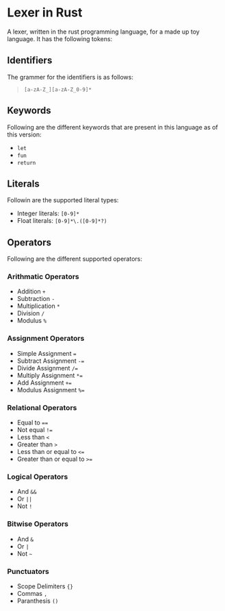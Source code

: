
# Lexer in Rust

A lexer, written in the rust programming language, for a made up toy language. It has the following tokens:

## Identifiers

The grammer for the identifiers is as follows:
> `[a-zA-Z_][a-zA-Z_0-9]*`

## Keywords

Following are the different keywords that are present in this language as of this version:
- `let`
- `fun`
- `return`

## Literals

Followin are the supported literal types:
- Integer literals: `[0-9]*`
- Float literals: `[0-9]*\.([0-9]*?)`

## Operators

Following are the different supported operators:

### Arithmatic Operators

- Addition `+`
- Subtraction `-`
- Multiplication `*`
- Division `/`
- Modulus `%`

### Assignment Operators

- Simple Assignment `=`
- Subtract Assignment `-=`
- Divide Assignment `/=`
- Multiply Assignment `*=`
- Add Assignment `+=`
- Modulus Assignment `%=`

### Relational Operators

- Equal to `==`
- Not equal `!=`
- Less than `<`
- Greater than `>`
- Less than or equal to  `<=`
- Greater than or equal to `>=`

### Logical Operators

- And `&&`
- Or `||`
- Not `!`

### Bitwise Operators

- And `&`
- Or `|`
- Not `~`

### Punctuators

- Scope Delimiters `{}`
- Commas `,`
- Paranthesis `()`